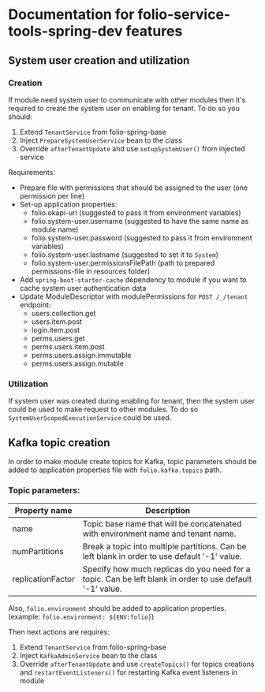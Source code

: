 # Documentation for folio-service-tools-spring-dev features

## System user creation and utilization

### Creation

If module need system user to communicate with other modules then it's required to create the system
user on enabling for tenant. To do so you should:

1. Extend `TenantService` from folio-spring-base
2. Inject `PrepareSystemUserService` bean to the class
3. Override `afterTenantUpdate` and use `setupSystemUser()` from injected service

Requirements:

* Prepare file with permissions that should be assigned to the user (one permission per line)
* Set-up application properties:
    * folio.okapi-url (suggested to pass it from environment variables)
    * folio.system-user.username (suggested to have the same name as module name)
    * folio.system-user.password (suggested to pass it from environment variables)
    * folio.system-user.lastname (suggested to set it to `System`)
    * folio.system-user.permissionsFilePath (path to prepared permissions-file in resources folder)
* Add `spring-boot-starter-cache` dependency to module if you want to cache system user authentication data
* Update ModuleDescriptor with modulePermissions for `POST /_/tenant` endpoint:
    * users.collection.get
    * users.item.post
    * login.item.post
    * perms.users.get
    * perms.users.item.post
    * perms.users.assign.immutable
    * perms.users.assign.mutable

### Utilization

If system user was created during enabling for tenant, then the system user could be used to make request
to other modules. To do so `SystemUserScopedExecutionService` could be used.

## Kafka topic creation
In order to make module create topics for Kafka, topic parameters should be added to application properties file with
`folio.kafka.topics` path. 

### Topic parameters:
| Property name     | Description                                                                                              |
|-------------------|----------------------------------------------------------------------------------------------------------|
| name              | Topic base name that will be concatenated with environment name and tenant name.                         |
| numPartitions     | Break a topic into multiple partitions. Can be left blank in order to use default '-1' value.            |
| replicationFactor | Specify how much replicas do you need for a topic. Can be left blank in order to use default '-1' value. |

Also, `folio.environment` should be added to application properties. (example: `folio.environment: ${ENV:folio}`)

Then next actions are requires:
1. Extend `TenantService` from folio-spring-base
2. Inject `KafkaAdminService` bean to the class
3. Override `afterTenantUpdate` and use `createTopics()` for topics creations and `restartEventListeners()` for 
restarting Kafka event listeners in module
